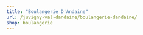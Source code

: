```yaml
---
title: "Boulangerie D'Andaine"
url: /juvigny-val-dandaine/boulangerie-dandaine/
shop: boulangerie
---
```

